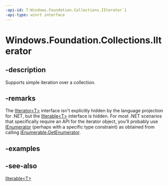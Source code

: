 ```yaml
---
-api-id: T:Windows.Foundation.Collections.IIterator`1
-api-type: winrt interface
---
```


<!-- Interface syntax.
public interface IIterator<T> : 
-->

# Windows.Foundation.Collections.IIterator<T>

## -description
Supports simple iteration over a collection.

## -remarks
The [IIterator&lt;T&gt;](iiterator_1.md) interface isn't explicitly hidden by the language projection for .NET, but the [IIterable&lt;T&gt;](iiterable_1.md) interface is hidden. For most .NET scenarios that specifically require an API for the iterator object, you'll probably use [IEnumerator<T>](https://docs.microsoft.com/dotnet/api/system.collections.generic.ienumerator-1) (perhaps with a specific type constraint) as obtained from calling [IEnumerable<T>.GetEnumerator](https://docs.microsoft.com/dotnet/api/system.collections.generic.ienumerable-1.getenumerator).

## -examples

## -see-also
[IIterable&lt;T&gt;](iiterable_1.md)